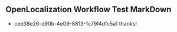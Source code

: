 ## OpenLocalization Workflow Test MarkDown

* cee38e26-d90b-4e09-8813-1c79f4dfc5a1 
thanks!



<!--HONumber=Jan16_HO4-->
